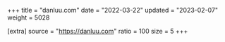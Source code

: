 +++
title = "danluu.com"
date = "2022-03-22"
updated = "2023-02-07"
weight = 5028

[extra]
source = "https://danluu.com"
ratio = 100
size = 5
+++
